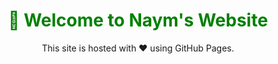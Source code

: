 <!-- index.html -->
<!DOCTYPE html>
<html lang="en">
<head>
  <meta charset="UTF-8" />
  <meta name="viewport" content="width=device-width, initial-scale=1.0"/>
  <title>Welcome to Naym</title>
</head>
<body>
  <h1 style="text-align:center; color: green;">👋 Welcome to Naym's Website</h1>
  <p style="text-align:center;">This site is hosted with ❤️ using GitHub Pages.</p>
</body>
</html>
